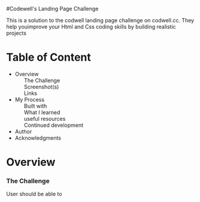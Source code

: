 #Codewell's Landing Page Challenge

<p>This is a solution to the codwell landing page challenge on codwell.cc. They help youimprove your Html and Css coding skills by building realistic projects</p>
<h1>Table of Content</h1>

<ul>
  <li>Overview
    <ol>The Challenge</ol>
    <ol>Screenshot(s)</ol>
    <ol>Links</ol>
  </li>
  <li>My Process
    <ol>Built with</ol>
    <ol>What I learned</ol>
    <ol>useful resources</ol>
    <ol>Continued development</ol>
  </li>
  <li>Author</li>
  <li>Acknowledgments</li>
</ul>
<h1>Overview</h1>

<h3>The Challenge</h3>
<p>User should be able to</p>




